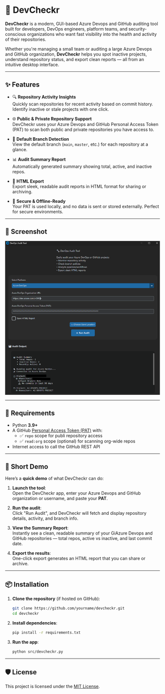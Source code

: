 
# 🚀 DevCheckr

**DevCheckr** is a modern, GUI-based Azure Devops and GitHub auditing tool built for developers, DevOps engineers, platform teams, and security-conscious organizations who want fast visibility into the health and activity of their repositories.

Whether you're managing a small team or auditing a large Azure Devops and GitHub organization, **DevCheckr** helps you spot inactive projects, understand repository status, and export clean reports — all from an intuitive desktop interface.

---

## ✨ Features

- 🔍 **Repository Activity Insights**  
  Quickly scan repositories for recent activity based on commit history. Identify inactive or stale projects with one click.

- 🌐 **Public & Private Repository Support**  
  DevCheckr uses your Azure Devops and GitHub Personal Access Token (PAT) to scan both public and private repositories you have access to.

- 🧠 **Default Branch Detection**  
  View the default branch (`main`, `master`, etc.) for each repository at a glance.

- 📊 **Audit Summary Report**  
  Automatically generated summary showing total, active, and inactive repos.

- 💾 **HTML Export**  
  Export sleek, readable audit reports in HTML format for sharing or archiving.

- 🧩 **Secure & Offline-Ready**  
  Your PAT is used locally, and no data is sent or stored externally. Perfect for secure environments.

---
## 📸 Screenshot

![Alt text for image](images/screenshot.png)


---

## 🔧 Requirements

- Python **3.9+**
- A GitHub [Personal Access Token (PAT)](https://github.com/settings/tokens) with:
  - ✅ `repo` scope for publi repository access
  - ✅ `read:org` scope (optional) for scanning org-wide repos
- Internet access to call the GitHub REST API

---

## 🎥 Short Demo

Here’s a **quick demo** of what DevCheckr can do:

1. **Launch the tool**:  
   Open the DevCheckr app, enter your Azure Devops and GitHub organization or username, and paste your **PAT**.

2. **Run the audit**:  
   Click "Run Audit", and DevCheckr will fetch and display repository details, activity, and branch info.

3. **View the Summary Report**:  
   Instantly see a clean, readable summary of your GiAzure Devops and GitHub repositories — total repos, active vs inactive, and last commit date.

4. **Export the results**:  
   One-click export generates an HTML report that you can share or archive.

---

## 📦 Installation

1. **Clone the repository** (if hosted on GitHub):

   ```bash
   git clone https://github.com/yourname/devcheckr.git
   cd devcheckr
   ```

2. **Install dependencies**:

   ```bash
   pip install -r requirements.txt
   ```

3. **Run the app**:

   ```bash
   python src/devcheckr.py
   ```

---

## 🛡 License

This project is licensed under the [MIT License](LICENSE).
